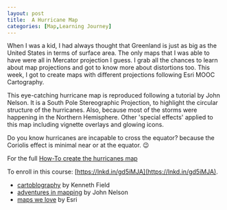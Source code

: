 ```yaml
---
layout: post
title:  A Hurricane Map
categories: [Map,Learning Journey]
---
```

When I was a kid, I had always thought that Greenland is just as big as the United States in terms of surface area. The only maps that I was able to have were all in Mercator projection I guess. I grab all the chances to learn about map projections and got to know more about distortions too. This week, I got to create maps with different projections following Esri MOOC Cartography.

This eye-catching hurricane map is reproduced following a tutorial by John Nelson. It is a South Pole Stereographic Projection, to highlight the circular structure of the hurricanes. Also, because most of the storms were happening in the Northern Hemisphere. Other 'special effects' applied to this map including vignette overlays and glowing icons.

<object data="https://github.com/yinsanwoo/yinsanwoo.github.io/blob/master/images/Cartography%20Week%202%20Part%201.pdf" type="application/pdf" width="700px" height="700px"> </object>

Do you know hurricanes are incapable to cross the equator?
because the Coriolis effect is minimal near or at the equator. 😉

For the full [How-To create the hurricanes map](https://nation.maps.arcgis.com/apps/Cascade/index.html?appid=3e04cf33cd9747f2b553e14b92a188b9)

To enroll in this course: [https://lnkd.in/gd5iMJA](https://lnkd.in/gd5iMJA).
- [cartoblography](https://cartoblography.com/) by Kenneth Field
- [adventures in mapping](https://adventuresinmapping.com/) by John Nelson
- [maps we love](https://www.esri.com/en-us/maps-we-love/overview) by Esri
